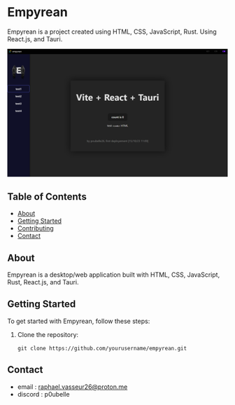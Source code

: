 # Empyrean

Empyrean is a project created using HTML, CSS, JavaScript, Rust.
Using React.js, and Tauri.

![Empyrean Screenshot](src/assets/example/screenshot.png)

## Table of Contents

- [About](#about)
- [Getting Started](#getting-started)
- [Contributing](#contributing)
- [Contact](#contact)

## About

Empyrean is a desktop/web application built with HTML, CSS, JavaScript, Rust, React.js, and Tauri.


## Getting Started

To get started with Empyrean, follow these steps:

1. Clone the repository:

   ```shell
   git clone https://github.com/yourusername/empyrean.git

## Contact
- email : raphael.vasseur26@proton.me
- discord : p0ubelle
